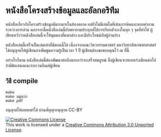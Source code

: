 หนังสือโครงสร้างข้อมูลและอัลกอริทึม
=======================

หนังสือเกี่ยวกับโครงสร้างข้อมูลมีมากมายในท้องตลาด
แต่ยังไม่มีเล่มใดที่เน้นการคิดและตอบคำถามระหว่างการอ่าน
นอกจากนี้หนังสือเล่มนี้ยังพยายามประยุกต์ใช้การเรียกตัวเองในทุก ๆ จุดที่ทำได้
ผู้เขียนหวังว่าหนังสือเล่มนี้จะให้มุมมองที่แตกต่าง และมีประโยชน์กับผู้อ่านบ้าง

หนังสือเล่มนี้เสร็จเป็นเล่มเท่าที่มีตอนนี้ได้ เนื่องจากคณะวิศวกรรมศาสตร์
มหาวิทยาลัยเกษตรศาสตร์ ได้อนุญาตให้ผู้เขียนลาเพิ่มพูนความรู้เป็นเวลา 1 ปี
ผู้เขียนต้องขอขอบคุณไว้ ณ ที่นี้

อย่างไรก็ตาม หนังสือเล่มนี้ต้องพัฒนาต่ออีกมากกว่าจะเสร็จสมบูรณ์
ซึ่งผู้เขียนจะทยอยเร่งเขียนต่อไป ถ้ามีข้อเสนอแนะรบกวนอีเมล์ผู้เขียน

วิธี compile
----------

    make
    make again
    make pdf



อนุญาตให้เผยแพร่ได้ ผ่านสัญญาอนุญาต CC-BY

<a rel="license" href="http://creativecommons.org/licenses/by/3.0/deed.en_US"><img alt="Creative Commons License" style="border-width:0" src="http://i.creativecommons.org/l/by/3.0/88x31.png" /></a><br />This work is licensed under a <a rel="license" href="http://creativecommons.org/licenses/by/3.0/deed.en_US">Creative Commons Attribution 3.0 Unported License</a>.
